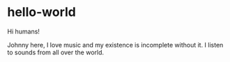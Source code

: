 # hello-world

Hi humans!

Johnny here, I love music and my existence is incomplete without it. I listen to sounds from all over the world.
